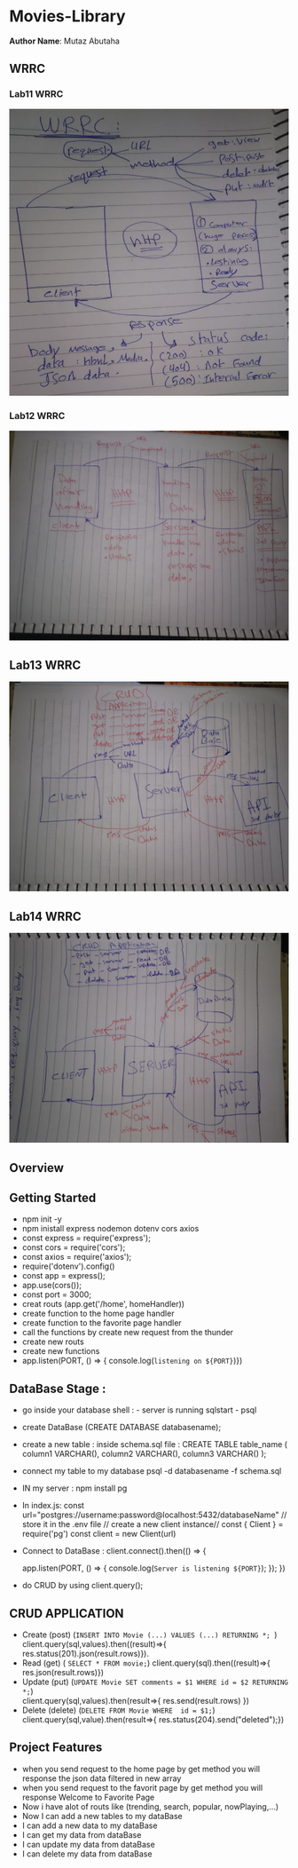 # Movies-Library



**Author Name**: Mutaz Abutaha

## WRRC

### Lab11 WRRC
![Lab11 image](./Movie%20Data/Lab11.png)

### Lab12 WRRC
![Lab12 image](./Movie%20Data/Lab12.png)

## Lab13 WRRC 
![Lab13 image](./Movie%20Data/Lab13.png)

## Lab14 WRRC
![Lab14 image](./Movie%20Data/Lab14.png)

## Overview

## Getting Started
* npm init -y
* npm inistall express nodemon dotenv cors axios
* const express = require('express');
* const cors = require('cors');
* const axios = require('axios');
* require('dotenv').config()
* const app = express();
* app.use(cors());
* const port = 3000;
* creat routs (app.get('/home', homeHandler))
* create function to the home page handler
* create function to the favorite page handler
* call the functions by create new request from the thunder 
* create new routs
* create new functions 
* app.listen(PORT, () => {
  console.log(`listening on ${PORT}`)})
## DataBase Stage :
* go inside your database shell : - server is running sqlstart - psql
* create DataBase (CREATE DATABASE databasename);
* create a new table : inside schema.sql file :
    CREATE TABLE table_name ( 
    column1 VARCHAR(),
    column2 VARCHAR(),
    column3 VARCHAR() );
*  connect my table to my database psql  -d databasename -f schema.sql
* IN my server : npm install pg
* In index.js:
const url="postgres://username:password@localhost:5432/databaseName" // store it in the .env file
// create a new client instance//
const { Client } = require('pg')
const client = new Client(url)
* Connect to DataBase :
client.connect().then(() => {

    app.listen(PORT, () => {
        console.log(`Server is listening ${PORT}`);
    });
})
* do CRUD by using client.query();

## CRUD APPLICATION 
* Create (post) (`INSERT INTO Movie (...)
    VALUES (...) RETURNING *; `)
    client.query(sql,values).then((result)=>{
        res.status(201).json(result.rows)}).
* Read (get) ( `SELECT * FROM movie;`)
    client.query(sql).then((result)=>{
        res.json(result.rows)})
* Update (put) (`UPDATE Movie SET comments = $1
     WHERE id = $2 RETURNING *;`)  
     client.query(sql,values).then(result=>{
        res.send(result.rows) })
* Delete (delete) (`DELETE FROM Movie WHERE 
    id = $1;`)  
     client.query(sql,value).then(result=>{
        res.status(204).send("deleted");})

  
## Project Features
* when you send request to the home page by get method you will response the json data filtered in new array 
* when you send request to the favorit page by get method you will response Welcome to Favorite Page 
* Now i have alot of routs like (trending, search, popular, nowPlaying,...)
* Now I can add a new tables  to my dataBase 
* I can add a new data to my dataBase
* I can get my data from dataBase
* I can update my data from dataBase
* I can delete my data from dataBase
